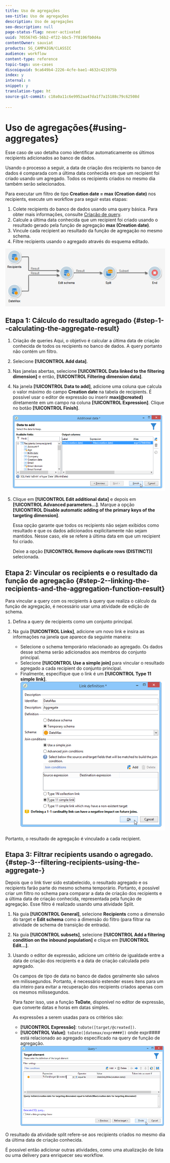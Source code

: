 ```yaml
---
title: Uso de agregações
seo-title: Uso de agregações
description: Uso de agregações
seo-description: null
page-status-flag: never-activated
uuid: 70556745-56b2-4f22-bbc5-7f8106fb0d4a
contentOwner: sauviat
products: SG_CAMPAIGN/CLASSIC
audience: workflow
content-type: reference
topic-tags: use-cases
discoiquuid: 9ca649b4-2226-4cfe-bae1-4632c421975b
index: y
internal: n
snippet: y
translation-type: ht
source-git-commit: c10a0a11c6e9952aa47da1f7a15188c79c62508d

---
```



# Uso de agregações{#using-aggregates}

Esse caso de uso detalha como identificar automaticamente os últimos recipients adicionados ao banco de dados.

Usando o processo a seguir, a data de criação dos recipients no banco de dados é comparada com a última data conhecida em que um recipient foi criado usando um agregado. Todos os recipients criados no mesmo dia também serão selecionados.

Para executar um filtro de tipo **Creation date = max (Creation date)** nos recipients, execute um workflow para seguir estas etapas:

1. Colete recipients do banco de dados usando uma query básica. Para obter mais informações, consulte [Criação de query](../../workflow/using/query.md#creating-a-query).
1. Calcule a última data conhecida que um recipient foi criado usando o resultado gerado pela função de agregação **max (Creation date)**.
1. Vincule cada recipient ao resultado da função de agregação no mesmo schema.
1. Filtre recipients usando o agregado através do esquema editado.

![](assets/datamanagement_usecase_1.png)

## Etapa 1: Cálculo do resultado agregado {#step-1--calculating-the-aggregate-result}

1. Criação de queries Aqui, o objetivo é calcular a última data de criação conhecida de todos os recipients no banco de dados. A query portanto não contém um filtro.
1. Selecione **[!UICONTROL Add data]**.
1. Nas janelas abertas, selecione **[!UICONTROL Data linked to the filtering dimension]** e então, **[!UICONTROL Filtering dimension data]**.
1. Na janela **[!UICONTROL Data to add]**, adicione uma coluna que calcula o valor máximo do campo **Creation date** na tabela de recipients. É possível usar o editor de expressão ou inserir **max(@created)** diretamente em um campo na coluna **[!UICONTROL Expression]**. Clique no botão **[!UICONTROL Finish]**.

   ![](assets/datamanagement_usecase_2.png)

1. Clique em **[!UICONTROL Edit additional data]** e depois em **[!UICONTROL Advanced parameters...]**. Marque a opção **[!UICONTROL Disable automatic adding of the primary keys of the targeting dimension]**.

   Essa opção garante que todos os recipients não sejam exibidos como resultado e que os dados adicionados explicitamente não sejam mantidos. Nesse caso, ele se refere à última data em que um recipient foi criado.

   Deixe a opção **[!UICONTROL Remove duplicate rows (DISTINCT)]** selecionada.

## Etapa 2: Vincular os recipients e o resultado da função de agregação {#step-2--linking-the-recipients-and-the-aggregation-function-result}

Para vincular a query com os recipients à query que realiza o cálculo da função de agregação, é necessário usar uma atividade de edição de schema.

1. Defina a query de recipients como um conjunto principal.
1. Na guia **[!UICONTROL Links]**, adicione um novo link e insira as informações na janela que aparece da seguinte maneira:

   * Selecione o schema temporário relacionado ao agregado. Os dados desse schema serão adicionados aos membros do conjunto principal.
   * Selecione **[!UICONTROL Use a simple join]** para vincular o resultado agregado a cada recipient do conjunto principal.
   * Finalmente, especifique que o link é um **[!UICONTROL Type 11 simple link]**.
   ![](assets/datamanagement_usecase_3.png)

Portanto, o resultado de agregação é vinculado a cada recipient.

## Etapa 3: Filtrar recipients usando o agregado. {#step-3--filtering-recipients-using-the-aggregate-}

Depois que o link tiver sido estabelecido, o resultado agregado e os recipients farão parte do mesmo schema temporário. Portanto, é possível criar um filtro no schema para comparar a data de criação dos recipients e a última data de criação conhecida, representada pela função de agregação. Esse filtro é realizado usando uma atividade Split.

1. Na guia **[!UICONTROL General]**, selecione **Recipients** como a dimensão do target e **Edit schema** como a dimensão do filtro (para filtrar na atividade de schema de transição de entrada).
1. Na guia **[!UICONTROL subsets]**, selecione **[!UICONTROL Add a filtering condition on the inbound population]** e clique em **[!UICONTROL Edit...]**.
1. Usando o editor de expressão, adicione um critério de igualdade entre a data de criação dos recipients e a data de criação calculada pelo agregado.

   Os campos de tipo de data no banco de dados geralmente são salvos em milissegundos. Portanto, é necessário estender esses itens para um dia inteiro para evitar a recuperação dos recipients criados apenas com os mesmos milissegundos.

   Para fazer isso, use a função **ToDate**, disponível no editor de expressão, que converte datas e horas em datas simples.

   As expressões a serem usadas para os critérios são:

   * **[!UICONTROL Expressão]**: `toDate([target/@created])`.
   * **[!UICONTROL Value]**: `toDate([datemax/expr####])` onde expr#### está relacionado ao agregado especificado na query de função de agregação.
   ![](assets/datamanagement_usecase_4.png)

O resultado da atividade split refere-se aos recipients criados no mesmo dia da última data de criação conhecida.

É possível então adicionar outras atividades, como uma atualização de lista ou uma delivery para enriquecer seu workflow.

